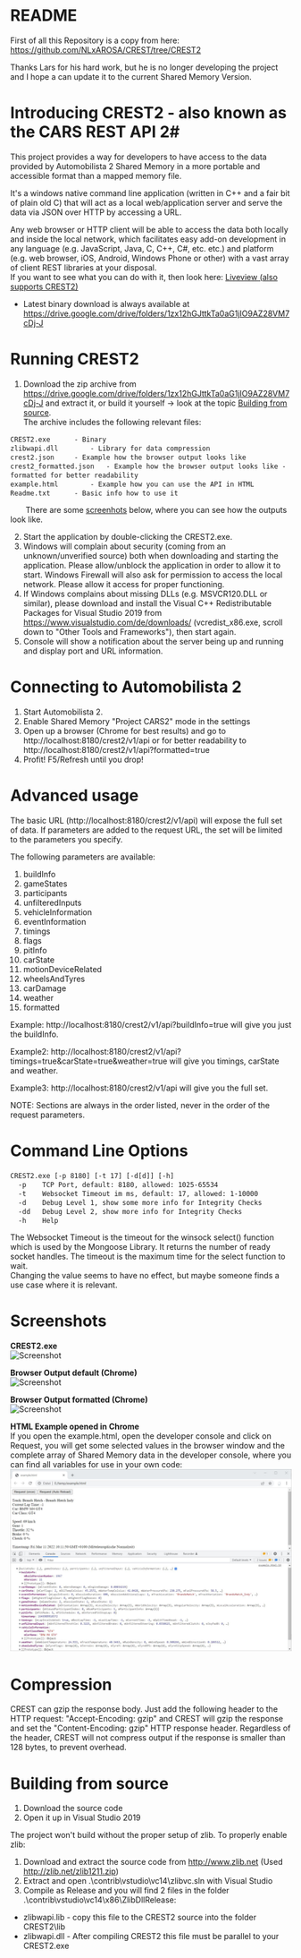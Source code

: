 # README #

First of all this Repository is a copy from here: https://github.com/NLxAROSA/CREST/tree/CREST2

Thanks Lars for his hard work, but he is no longer developing the project and I hope a can update it to the current Shared Memory Version.

# Introducing CREST2 - also known as the CARS REST API 2#

This project provides a way for developers to have access to the data provided by Automobilista 2 Shared Memory in a more portable and accessible format than a mapped memory file.

It's a windows native command line application (written in C++ and a fair bit of plain old C) that will act as a local web/application server and serve the data via JSON over HTTP by accessing a URL.

Any web browser or HTTP client will be able to access the data both locally and inside the local network, which facilitates easy add-on development in any language (e.g. JavaScript, Java, C, C++, C#, etc. etc.) and platform (e.g. web browser, iOS, Android, Windows Phone or other) with a vast array of client REST libraries at your disposal.\
If you want to see what you can do with it, then look here: [Liveview (also supports CREST2)](https://github.com/eckhchri/pcars-ds-liveview/blob/master/README.md)

* Latest binary download is always available at https://drive.google.com/drive/folders/1zx12hGJttkTa0aG1jIO9AZ28VM7cDj-J

# Running CREST2

1. Download the zip archive from https://drive.google.com/drive/folders/1zx12hGJttkTa0aG1jIO9AZ28VM7cDj-J and extract it, or build it yourself -> look at the topic [Building from source](#building-from-source).  
The archive includes the following relevant files:
```
CREST2.exe		- Binary
zlibwapi.dll		- Library for data compression
crest2.json		- Example how the browser output looks like
crest2_formatted.json	- Example how the browser output looks like - formatted for better readability
example.html		- Example how you can use the API in HTML
Readme.txt		- Basic info how to use it
```
&nbsp;&nbsp;&nbsp;&nbsp;&nbsp;&nbsp;&nbsp;There are some [screenhots](#screenshots) below, where you can see how the outputs look like.

2. Start the application by double-clicking the CREST2.exe.
3. Windows will complain about security (coming from an unknown/unverified source) both when downloading and starting the application. Please allow/unblock the application in order to allow it to start. Windows Firewall will also ask for permission to access the local network. Please allow it access for proper functioning.
4. If Windows complains about missing DLLs (e.g. MSVCR120.DLL or similar), please download and install the Visual C++ Redistributable Packages for Visual Studio 2019 from https://www.visualstudio.com/de/downloads/ (vcredist_x86.exe, scroll down to "Other Tools and Frameworks"), then start again.
5. Console will show a notification about the server being up and running and display port and URL information.

# Connecting to Automobilista 2

1. Start Automobilista 2.
2. Enable Shared Memory "Project CARS2" mode in the settings
3. Open up a browser (Chrome for best results) and go to http://localhost:8180/crest2/v1/api or for better readability to http://localhost:8180/crest2/v1/api?formatted=true
4. Profit! F5/Refresh until you drop!


# Advanced usage

The basic URL (http://localhost:8180/crest2/v1/api) will expose the full set of data. If parameters are added to the request URL, the set will be limited to the parameters you specify.

The following parameters are available:

1. buildInfo
2. gameStates
3. participants
4. unfilteredInputs
5. vehicleInformation
6. eventInformation
7. timings
8. flags
9. pitInfo
10. carState
11. motionDeviceRelated
12. wheelsAndTyres
13. carDamage
14. weather
15. formatted

Example:  http://localhost:8180/crest2/v1/api?buildInfo=true will give you just the buildInfo.

Example2: http://localhost:8180/crest2/v1/api?timings=true&carState=true&weather=true will give you timings, carState and weather.

Example3: http://localhost:8180/crest2/v1/api will give you the full set.

NOTE: Sections are always in the order listed, never in the order of the request parameters.

# Command Line Options
```
CREST2.exe [-p 8180] [-t 17] [-d[d]] [-h]
  -p    TCP Port, default: 8180, allowed: 1025-65534
  -t    Websocket Timeout im ms, default: 17, allowed: 1-10000
  -d    Debug Level 1, show some more info for Integrity Checks
  -dd   Debug Level 2, show more info for Integrity Checks
  -h    Help
```
The Websocket Timeout is the timeout for the winsock select() function which is used by the Mongoose Library. It returns the number of ready socket handles. The timeout is the maximum time for the select function to wait.\
Changing the value seems to have no effect, but maybe someone finds a use case where it is relevant.

# Screenshots
**CREST2.exe**\
![Screenshot](docs/CREST2.jpg)

**Browser Output default (Chrome)**\
![Screenshot](docs/Browser_Output.jpg)  

**Browser Output formatted (Chrome)**\
![Screenshot](docs/Browser_Output_formatted.jpg)  

**HTML Example opened in Chrome**\
If you open the example.html, open the developer console and click on Request, you will get some selected values in the browser window and the complete array of Shared Memory data in the developer console, where you can find all variables for use in your own code:  
![Screenshot](docs/HTML_Example.jpg)


# Compression

CREST can gzip the response body. Just add the following header to the HTTP request: "Accept-Encoding: gzip" and CREST will gzip the response and set the "Content-Encoding: gzip" HTTP response header. Regardless of the header, CREST will not compress output if the response is smaller than 128 bytes, to prevent overhead.

# Building from source

1. Download the source code
2. Open it up in Visual Studio 2019

The project won't build without the proper setup of zlib. To properly enable zlib:
1. Download and extract the source code from http://www.zlib.net (Used http://zlib.net/zlib1211.zip)
2. Extract and open .\contrib\vstudio\vc14\zlibvc.sln with Visual Studio
3. Compile as Release and you will find 2 files in the folder .\contrib\vstudio\vc14\x86\ZlibDllRelease:
- zlibwapi.lib - copy this file to the CREST2 source into the folder CREST2\lib
- zlibwapi.dll - After compiling CREST2 this file must be parallel to your CREST2.exe
